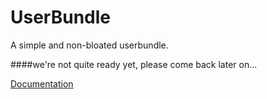 # UserBundle
A simple and non-bloated userbundle.

####we're not quite ready yet, please come back later on...

[Documentation](Resources//Docs//tableofcontents.md)